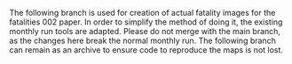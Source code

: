 The following branch is used for creation of actual fatality images for the fatalities 002 paper. In order to simplify the method of doing it, the existing monthly run tools are adapted. Please do not merge with the main branch, as the changes here break the normal monthly run. The following branch can remain as an archive to ensure code to reproduce the maps is not lost. 